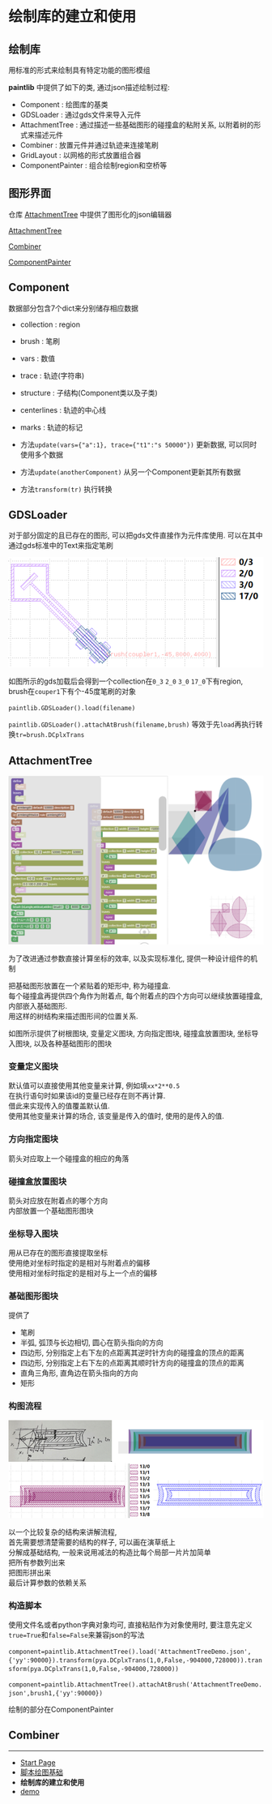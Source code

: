 # 绘制库的建立和使用

## 绘制库

用标准的形式来绘制具有特定功能的图形模组

**paintlib** 中提供了如下的类, 通过json描述绘制过程:
+ Component : 绘图库的基类
+ GDSLoader : 通过gds文件来导入元件
+ AttachmentTree : 通过描述一些基础图形的碰撞盒的粘附关系, 以附着树的形式来描述元件
+ Combiner : 放置元件并通过轨迹来连接笔刷
+ GridLayout : 以网格的形式放置组合器
+ ComponentPainter : 组合绘制region和空桥等

## 图形界面

仓库 [AttachmentTree](https://github.com/SQCEDA/AttachmentTree) 中提供了图形化的json编辑器

[AttachmentTree](https://sqceda.github.io/AttachmentTree/AttachmentTree/demo.html)

[Combiner](https://sqceda.github.io/AttachmentTree/Combiner/demo.html)

[ComponentPainter](https://sqceda.github.io/AttachmentTree/ComponentPainter/demo.html)

## Component

数据部分包含7个dict来分别储存相应数据
+ collection : region
+ brush : 笔刷
+ vars : 数值
+ trace : 轨迹(字符串)
+ structure : 子结构(Component类以及子类)
+ centerlines : 轨迹的中心线
+ marks : 轨迹的标记

+ 方法`update(vars={"a":1}, trace={"t1":"s 50000"})` 更新数据, 可以同时使用多个数据
+ 方法`update(anotherComponent)` 从另一个Component更新其所有数据
+ 方法`transform(tr)` 执行转换

## GDSLoader

对于部分固定的且已存在的图形, 可以把gds文件直接作为元件库使用. 可以在其中通过gds标准中的Text来指定笔刷

![](img_md/gdsloaderdemo.png)

如图所示的gds加载后会得到一个collection在`0_3` `2_0` `3_0` `17_0`下有region, brush在`couper1`下有个-45度笔刷的对象

`paintlib.GDSLoader().load(filename)`

`paintlib.GDSLoader().attachAtBrush(filename,brush)` 等效于先`load`再执行转换`tr=brush.DCplxTrans`

## AttachmentTree

![](img_md/attachmenttreeview.png)

为了改进通过参数直接计算坐标的效率, 以及实现标准化, 提供一种设计组件的机制

把基础图形放置在一个紧贴着的矩形中, 称为碰撞盒.  
每个碰撞盒再提供四个角作为附着点, 每个附着点的四个方向可以继续放置碰撞盒, 内部嵌入基础图形.  
用这样的树结构来描述图形间的位置关系.

如图所示提供了树根图块, 变量定义图块, 方向指定图块, 碰撞盒放置图块, 坐标导入图块, 以及各种基础图形的图块

### 变量定义图块

默认值可以直接使用其他变量来计算, 例如填`xx*2**0.5`  
在执行语句时如果该id的变量已经存在则不再计算.  
借此来实现传入的值覆盖默认值.  
使用其他变量来计算的场合, 该变量是传入的值时, 使用的是传入的值.  

### 方向指定图块

箭头对应取上一个碰撞盒的相应的角落

### 碰撞盒放置图块

箭头对应放在附着点的哪个方向  
内部放置一个基础图形图块

### 坐标导入图块

用从已存在的图形直接提取坐标  
使用绝对坐标时指定的是相对与附着点的偏移  
使用相对坐标时指定的是相对与上一个点的偏移  

### 基础图形图块

提供了
+ 笔刷
+ 半弧, 弧顶与长边相切, 圆心在箭头指向的方向
+ 四边形, 分别指定上右下左的点距离其逆时针方向的碰撞盒的顶点的距离
+ 四边形, 分别指定上右下左的点距离其顺时针方向的碰撞盒的顶点的距离
+ 直角三角形, 直角边在箭头指向的方向
+ 矩形

### 构图流程

![](img_md/attachmenttreeflow.png)

以一个比较复杂的结构来讲解流程,  
首先需要想清楚需要的结构的样子, 可以画在演草纸上  
分解成基础结构, 一般来说用减法的构造比每个局部一片片加简单  
把所有参数列出来  
把图形拼出来  
最后计算参数的依赖关系  

### 构造脚本

使用文件名或者python字典对象均可, 直接粘贴作为对象使用时, 要注意先定义`true=True`和`false=False`来兼容json的写法

`component=paintlib.AttachmentTree().load('AttachmentTreeDemo.json',{'yy':90000}).transform(pya.DCplxTrans(1,0,False,-904000,728000)).transform(pya.DCplxTrans(1,0,False,-904000,728000))`  

`component=paintlib.AttachmentTree().attachAtBrush('AttachmentTreeDemo.json',brush1,{'yy':90000})`  

绘制的部分在ComponentPainter

## Combiner



- - -

- [Start Page](README.md)  
- [脚本绘图基础](base.md)  
- **绘制库的建立和使用**  
- [demo](demo.md)  